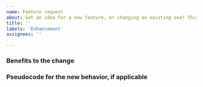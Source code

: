 ```yaml
---
name: Feature request
about: Got an idea for a new feature, or changing an existing one? This is the place.
title: ''
labels: 'Enhancement'
assignees: ''

---
```

<!--Provide a brief description what you would like changes and why.-->


<!--Please fill in the following information, to the best of your ability.-->
### Benefits to the change


### Pseudocode for the new behavior, if applicable

```python

```
